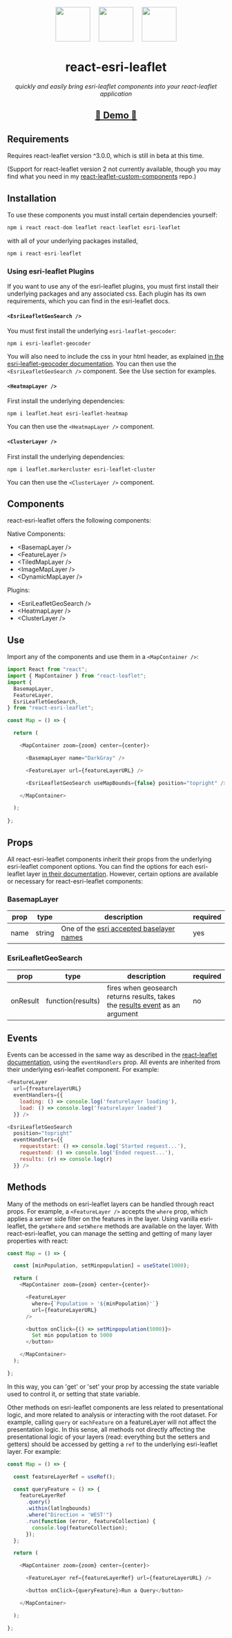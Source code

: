 <p align="center">
   <img src="/assets/react-logo.png" width="80px">&nbsp;&nbsp;&nbsp;&nbsp;
   <img src="/assets/esri-logo.png" width="80px">&nbsp;&nbsp;&nbsp;&nbsp;
   <img src="/assets/leaflet-logo.png" width="80px">
   <h1 align="center">react-esri-leaflet</h1>
</p>

<p align="center">
</p>

<p align="center">
   <i>quickly and easily bring esri-leaflet components into your react-leaflet application</i>
   <h2 align="center"><a href="https://codesandbox.io/s/react-esri-leaflet-example-n15yn">&#128064; Demo &#128064;</a></h2>
</p>

## Requirements

Requires react-leaflet version ^3.0.0, which is still in beta at this time.

(Support for react-leaflet version 2 not currently available, though you may find what you need in my [react-leaflet-custom-components](https://github.com/slutske22/react-leaflet-custom-components#esrileafletlayer) repo.)

## Installation

To use these components you must install certain dependencies yourself:

```javascript
npm i react react-dom leaflet react-leaflet esri-leaflet
```

with all of your underlying packages installed,

```javascript
npm i react-esri-leaflet
```

### Using esri-leaflet Plugins

If you want to use any of the esri-leaflet plugins, you must first install their underlying packages and any associated css. Each plugin has its own requirements, which you can find in the esri-leaflet docs.

#### `<EsriLeafletGeoSearch />`

You must first install the underlying `esri-leaflet-geocoder`:

```javscript
npm i esri-leaflet-geocoder
```

You will also need to include the css in your html header, as explained [in the esri-leaflet-geocoder documentation](https://github.com/Esri/esri-leaflet-geocoder). You can then use the `<EsriLeafletGeoSearch />` component. See the Use section for examples.

#### `<HeatmapLayer />`

First install the underlying dependencies:

```javscript
npm i leaflet.heat esri-leaflet-heatmap
```

You can then use the `<HeatmapLayer />` component.

#### `<ClusterLayer />`

First install the underlying dependencies:

```javscript
npm i leaflet.markercluster esri-leaflet-cluster
```

You can then use the `<ClusterLayer />` component.

## Components

react-esri-leaflet offers the following components:

Native Components:

- &lt;BasemapLayer /&gt;
- &lt;FeatureLayer /&gt;
- &lt;TiledMapLayer /&gt;
- &lt;ImageMapLayer /&gt;
- &lt;DynamicMapLayer /&gt;

Plugins:

- &lt;EsriLeafletGeoSearch /&gt;
- &lt;HeatmapLayer /&gt;
- &lt;ClusterLayer /&gt;

## Use

Import any of the components and use them in a `<MapContainer />`:

```javascript
import React from "react";
import { MapContainer } from "react-leaflet";
import {
  BasemapLayer,
  FeatureLayer,
  EsriLeafletGeoSearch,
} from "react-esri-leaflet";

const Map = () => {

  return (

    <MapContainer zoom={zoom} center={center}>

      <BasemapLayer name="DarkGray" />

      <FeatureLayer url={featureLayerURL} />

      <EsriLeafletGeoSearch useMapBounds={false} position="topright" />

    </MapContainer>

  );
  
};
```

## Props

All react-esri-leaflet components inherit their props from the underlying esri-leaflet component options. You can find the options for each esri-leaflet layer [in their documentation](https://esri.github.io/esri-leaflet/api-reference/#layers). However, certain options are available or necessary for react-esri-leaflet components:

### BasemapLayer

| prop | type   | description                                                                                                             | required |
| ---- | ------ | ----------------------------------------------------------------------------------------------------------------------- | -------- |
| name | string | One of the [esri accepted baselayer names](https://esri.github.io/esri-leaflet/api-reference/layers/basemap-layer.html) | yes      |

### EsriLeafletGeoSearch

| prop     | type              | description                                                                                                                                                      | required |
| -------- | ----------------- | ---------------------------------------------------------------------------------------------------------------------------------------------------------------- | -------- |
| onResult | function(results) | fires when geosearch returns results, takes the [results event](https://esri.github.io/esri-leaflet/api-reference/controls/geosearch.html#events) as an argument | no       |

## Events

Events can be accessed in the same way as described in the [react-leaflet documentation](https://react-leaflet-v3.now.sh/docs/api-components#evented-behavior), using the `eventHandlers` prop. All events are inherited from their underlying esri-leaflet component. For example:

```javascript
<FeatureLayer
  url={freaturelayerURL}
  eventHandlers={{
    loading: () => console.log('featurelayer loading'),
    load: () => console.log('featurelayer loaded')
  }} />

<EsriLeafletGeoSearch
  position="topright"
  eventHandlers={{
    requeststart: () => console.log('Started request...'),
    requestend: () => console.log('Ended request...'),
    results: (r) => console.log(r)
  }} />
```

## Methods

Many of the methods on esri-leaflet layers can be handled through react props. For example, a `<FeatureLayer />` accepts the `where` prop, which applies a server side filter on the features in the layer. Using vanilla esri-leaflet, the `getWhere` and `setWhere` methods are available on the layer. With react-esri-leaflet, you can manage the setting and getting of many layer properties with react:

```javascript
const Map = () => {

  const [minPopulation, setMinpopulation] = useState(1000);

  return (
    <MapContainer zoom={zoom} center={center}>

      <FeatureLayer
        where={`Population > '${minPopulation}'`}
        url={featureLayerURL}
      />

      <button onClick={() => setMinpopulation(5000)}>
        Set min population to 5000
      </button>

    </MapContainer>
  );

};
```

In this way, you can 'get' or 'set' your prop by accessing the state variable used to control it, or setting that state variable.

Other methods on esri-leaflet components are less related to presentational logic, and more related to analysis or interacting with the root dataset. For example, calling `query` or `eachFeature` on a featureLayer will not affect the presentation logic. In this sense, all methods not directly affecting the presentational logic of your layers (read: everything but the setters and getters) should be accessed by getting a `ref` to the underlying esri-leaflet layer. For example:

```javascript
const Map = () => {

  const featureLayerRef = useRef();

  const queryFeature = () => {
    featureLayerRef
      .query()
      .within(latlngbounds)
      .where("Direction = 'WEST'")
      .run(function (error, featureCollection) {
        console.log(featureCollection);
      });
  };

  return (

    <MapContainer zoom={zoom} center={center}>

      <FeatureLayer ref={featureLayerRef} url={featureLayerURL} />

      <button onClick={queryFeature}>Run a Query</button>

    </MapContainer>

  );

};
```
